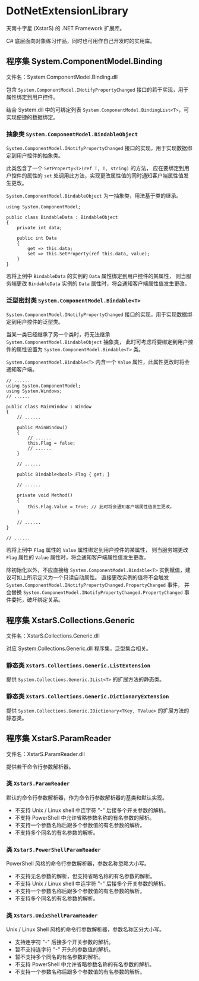 # DotNetExtensionLibrary

天南十字星 (XstarS) 的 .NET Framework 扩展库。

C# 底层面向对象练习作品，同时也可用作自己开发时的实用库。

## 程序集 System.ComponentModel.Binding

文件名：System.ComponentModel.Binding.dll

包含 `System.ComponentModel.INotifyPropertyChanged` 接口的若干实现，用于属性绑定到用户控件。

结合 System.dll 中的可绑定列表 `System.ComponentModel.BindingList<T>`，可实现便捷的数据绑定。

### 抽象类 `System.ComponentModel.BindableObject`

`System.ComponentModel.INotifyPropertyChanged` 接口的实现，用于实现数据绑定到用户控件的抽象类。

此类包含了一个 `SetProperty<T>(ref T, T, string)` 的方法，
应在要绑定到用户控件的属性的 `set` 处调用此方法，实现更改属性值的同时通知客户端属性值发生更改。

`System.ComponentModel.BindableObject` 为一抽象类，用法基于类的继承。

    using System.ComponentModel;

    public class BindableData : BindableObject
    {
        private int data;

        public int Data
        {
            get => this.data;
            set => this.SetProperty(ref this.data, value);
        }
    }

若将上例中 `BindableData` 的实例的 `Data` 属性绑定到用户控件的某属性，
则当服务端更改 `BindableData` 实例的 `Data` 属性时，将会通知客户端属性值发生更改。

### 泛型密封类 `System.ComponentModel.Bindable<T>`

`System.ComponentModel.INotifyPropertyChanged` 接口的实现，用于实现数据绑定到用户控件的泛型类。

当某一类已经继承了另一个类时，将无法继承 `System.ComponentModel.BindableObject` 抽象类，
此时可考虑将要绑定到用户控件的属性设置为 `System.ComponentModel.Bindable<T>` 类。

`System.ComponentModel.Bindable<T>` 内含一个 `Value` 属性，此属性更改时将会通知客户端。

    // ......
    using System.ComponentModel;
    using System.Windows;
    // ......

    public class MainWindow : Window
    {
        // ......

        public MainWindow()
        {
            // ......
            this.Flag = false;
            // ......
        }

        // ......

        public Bindable<bool> Flag { get; }

        // ......

        private void Method()
        {
            this.Flag.Value = true; // 此时将会通知客户端属性值发生更改。
        }

        // ......
    }

    // ......

若将上例中 `Flag` 属性的 `Value` 属性绑定到用户控件的某属性，
则当服务端更改 `Flag` 属性的 `Value` 属性时，将会通知客户端属性值发生更改。

除初始化以外，不应直接给 `System.ComponentModel.Bindable<T>` 实例赋值，建议可如上所示定义为一个只读自动属性。
直接更改实例的值将不会触发 `System.ComponentModel.INotifyPropertyChanged.PropertyChanged` 事件，
并会替换 `System.ComponentModel.INotifyPropertyChanged.PropertyChanged` 事件委托，破坏绑定关系。

## 程序集 XstarS.Collections.Generic

文件名：XstarS.Collections.Generic.dll

对应 System.Collections.Generic.dll 程序集，泛型集合相关。

### 静态类 `XstarS.Collections.Generic.ListExtension`

提供 `System.Collections.Generic.IList<T>` 的扩展方法的静态类。

### 静态类 `XstarS.Collections.Generic.DictionaryExtension`

提供 `System.Collections.Generic.IDictionary<TKey, TValue>` 的扩展方法的静态类。

## 程序集 XstarS.ParamReader

文件名：XstarS.ParamReader.dll

提供若干命令行参数解析器。

### 类 `XstarS.ParamReader`

默认的命令行参数解析器，作为命令行参数解析器的基类和默认实现。

* 不支持 Unix / Linux shell 中连字符 "-" 后接多个开关参数的解析。
* 不支持 PowerShell 中允许省略参数名称的有名参数的解析。
* 不支持一个参数名称后跟多个参数值的有名参数的解析。
* 不支持多个同名的有名参数的解析。

### 类 `XstarS.PowerShellParamReader`

PowerShell 风格的命令行参数解析器，参数名称忽略大小写。

* 不支持无名参数的解析，但支持省略名称的有名参数的解析。
* 不支持 Unix / Linux shell 中连字符 "-" 后接多个开关参数的解析。
* 不支持一个参数名称后跟多个参数值的有名参数的解析。
* 不支持多个同名的有名参数的解析。

### 类 `XstarS.UnixShellParamReader`

Unix / Linux Shell 风格的命令行参数解析器，参数名称区分大小写。

* 支持连字符 "-" 后接多个开关参数的解析。
* 暂不支持连字符 "-" 开头的参数值的解析。
* 暂不支持多个同名的有名参数的解析。
* 不支持 PowerShell 中允许省略参数名称的有名参数的解析。
* 不支持一个参数名称后跟多个参数值的有名参数的解析。
